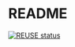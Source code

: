 <!--
SPDX-FileCopyrightText: 2025 Rivos Inc.

SPDX-License-Identifier: CERN-OHL-P-2.0
-->

# README

[![REUSE status](https://api.reuse.software/badge/github.com/rivosinc/scampi)](https://api.reuse.software/info/github.com/rivosinc/scampi)
